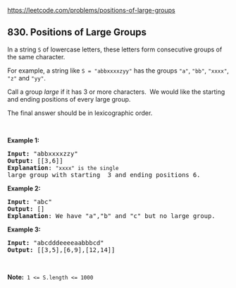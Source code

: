 https://leetcode.com/problems/positions-of-large-groups

## 830. Positions of Large Groups

<div><p>In a string <code>S</code> of lowercase letters, these letters form consecutive groups of the same character.</p>
<p>For example, a string like <code>S = "abbxxxxzyy"</code> has the groups <code>"a"</code>, <code>"bb"</code>, <code>"xxxx"</code>, <code>"z"</code> and <code>"yy"</code>.</p>
<p>Call a group <em>large</em> if it has 3 or more characters.  We would like the starting and ending positions of every large group.</p>
<p>The final answer should be in lexicographic order.</p>
<p> </p>
<p><strong>Example 1:</strong></p>
<pre><strong>Input: </strong>"abbxxxxzzy"
<strong>Output: </strong>[[3,6]]
<strong>Explanation</strong>: <code>"xxxx" is the single </code>large group with starting  3 and ending positions 6.
</pre>
<p><strong>Example 2:</strong></p>
<pre><strong>Input: </strong>"abc"
<strong>Output: </strong>[]
<strong>Explanation</strong>: We have "a","b" and "c" but no large group.
</pre>
<p><strong>Example 3:</strong></p>
<pre><strong>Input: </strong>"abcdddeeeeaabbbcd"
<strong>Output: </strong>[[3,5],[6,9],[12,14]]</pre>
<p> </p>
<p><strong>Note: </strong> <code>1 &lt;= S.length &lt;= 1000</code></p>
</div>

